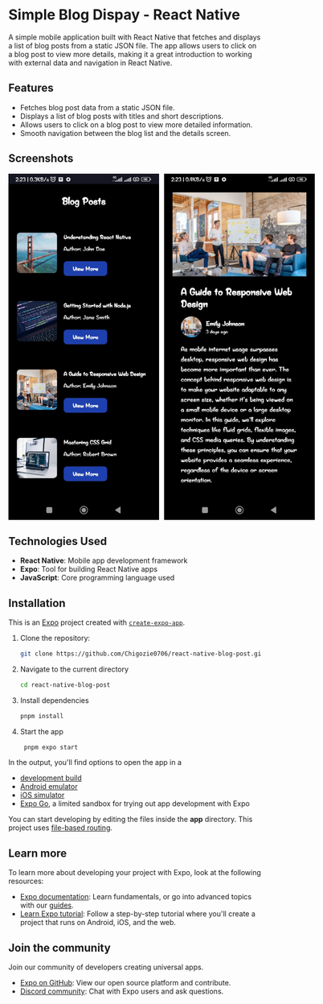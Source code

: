 # Simple Blog Dispay - React Native

A simple mobile application built with React Native that fetches and displays a list of blog posts from a static JSON file. The app allows users to click on a blog post to view more details, making it a great introduction to working with external data and navigation in React Native.

## Features

- Fetches blog post data from a static JSON file.
- Displays a list of blog posts with titles and short descriptions.
- Allows users to click on a blog post to view more detailed information.
- Smooth navigation between the blog list and the details screen.

## Screenshots

<div style="display: flex;"> 
<img src="assets/images/blog_post_screen 1.jpg" alt="Screenshot 1" width="300" style="margin-right: 10px;"> 
<img src="assets/images/blog_post_screen 2.jpg" alt="Screenshot 2" width="300" style="margin-right: 10px;"> 
</div>

## Technologies Used

- **React Native**: Mobile app development framework
- **Expo**: Tool for building React Native apps
- **JavaScript**: Core programming language used

## Installation

This is an [Expo](https://expo.dev) project created with [`create-expo-app`](https://www.npmjs.com/package/create-expo-app).

1. Clone the repository:

   ```bash
   git clone https://github.com/Chigozie0706/react-native-blog-post.git
   ```

2. Navigate to the current directory

   ```bash
   cd react-native-blog-post
   ```

3. Install dependencies

   ```bash
   pnpm install
   ```

4. Start the app

   ```bash
    pnpm expo start
   ```

In the output, you'll find options to open the app in a

- [development build](https://docs.expo.dev/develop/development-builds/introduction/)
- [Android emulator](https://docs.expo.dev/workflow/android-studio-emulator/)
- [iOS simulator](https://docs.expo.dev/workflow/ios-simulator/)
- [Expo Go](https://expo.dev/go), a limited sandbox for trying out app development with Expo

You can start developing by editing the files inside the **app** directory. This project uses [file-based routing](https://docs.expo.dev/router/introduction).

## Learn more

To learn more about developing your project with Expo, look at the following resources:

- [Expo documentation](https://docs.expo.dev/): Learn fundamentals, or go into advanced topics with our [guides](https://docs.expo.dev/guides).
- [Learn Expo tutorial](https://docs.expo.dev/tutorial/introduction/): Follow a step-by-step tutorial where you'll create a project that runs on Android, iOS, and the web.

## Join the community

Join our community of developers creating universal apps.

- [Expo on GitHub](https://github.com/expo/expo): View our open source platform and contribute.
- [Discord community](https://chat.expo.dev): Chat with Expo users and ask questions.

#
